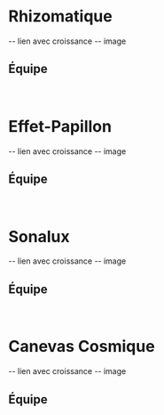 # Rhizomatique
-- lien avec croissance
-- image

## Équipe

<br>

# Effet-Papillon
-- lien avec croissance
-- image

## Équipe

<br>

# Sonalux
-- lien avec croissance
-- image

## Équipe

<br>

# Canevas Cosmique
-- lien avec croissance
-- image

## Équipe
